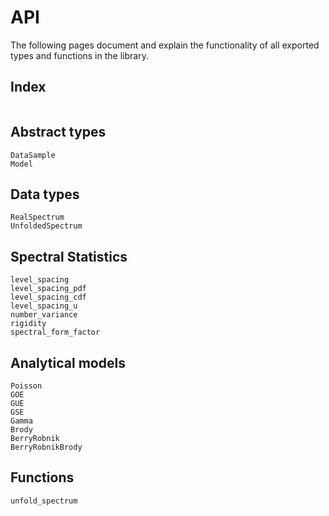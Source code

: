 # API
The following pages document and explain the functionality of all exported types and functions in the library.

## Index

```@index
```

## Abstract types
```@docs
DataSample
Model
```

## Data types

```@docs
RealSpectrum
UnfoldedSpectrum 
```
## Spectral Statistics
```@docs
level_spacing
level_spacing_pdf
level_spacing_cdf
level_spacing_u
number_variance
rigidity
spectral_form_factor
```

## Analytical models
```@docs
Poisson
GOE
GUE
GSE
Gamma
Brody
BerryRobnik
BerryRobnikBrody 
```


## Functions

```@docs
unfold_spectrum
```

